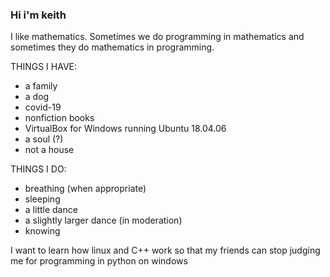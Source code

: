### Hi i'm keith
I like mathematics. Sometimes we do programming in mathematics and sometimes they do mathematics in programming.

THINGS I HAVE:
 - a family
 - a dog
 - covid-19
 - nonfiction books
 - VirtualBox for Windows running Ubuntu 18.04.06
 - a soul (?)
 - not a house

THINGS I DO:
 - breathing (when appropriate)
 - sleeping
 - a little dance
 - a slightly larger dance (in moderation)
 - knowing
 
 I want to learn how linux and C++ work so that my friends can stop judging me for programming in python on windows
